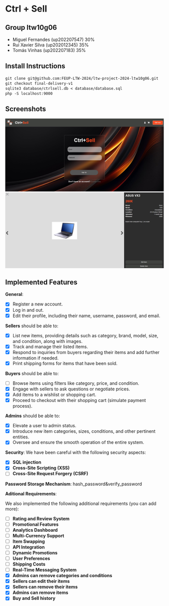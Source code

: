 # Ctrl + Sell

## Group ltw10g06

- Miguel Fernandes (up202207547) 30%
- Rui Xavier Silva (up202012345) 35%
- Tomás Vinhas (up202207183) 35%

## Install Instructions

    git clone git@github.com:FEUP-LTW-2024/ltw-project-2024-ltw10g06.git
    git checkout final-delivery-v1
    sqlite3 database/ctrlsell.db < database/database.sql
    php -S localhost:9000



## Screenshots
<img src="images/login_image.jpg" alt="LOGIN PAGE">

<img src="images/item_image.jpg" alt="ITEM PAGE">

## Implemented Features

**General**:

- [X] Register a new account.
- [X] Log in and out.
- [X] Edit their profile, including their name, username, password, and email.

**Sellers**  should be able to:

- [X] List new items, providing details such as category, brand, model, size, and condition, along with images.
- [X] Track and manage their listed items.
- [X] Respond to inquiries from buyers regarding their items and add further information if needed.
- [X] Print shipping forms for items that have been sold.

**Buyers**  should be able to:

- [ ] Browse items using filters like category, price, and condition.
- [X] Engage with sellers to ask questions or negotiate prices.
- [X] Add items to a wishlist or shopping cart.
- [X] Proceed to checkout with their shopping cart (simulate payment process).

**Admins**  should be able to:

- [X] Elevate a user to admin status.
- [X] Introduce new item categories, sizes, conditions, and other pertinent entities.
- [X] Oversee and ensure the smooth operation of the entire system.

**Security**:
We have been careful with the following security aspects:

- [X] **SQL injection**
- [X] **Cross-Site Scripting (XSS)**
- [ ] **Cross-Site Request Forgery (CSRF)**

**Password Storage Mechanism**: hash_password&verify_password

**Aditional Requirements**:

We also implemented the following additional requirements (you can add more):

- [ ] **Rating and Review System**
- [ ] **Promotional Features**
- [ ] **Analytics Dashboard**
- [ ] **Multi-Currency Support**
- [ ] **Item Swapping**
- [ ] **API Integration**
- [ ] **Dynamic Promotions**
- [ ] **User Preferences**
- [ ] **Shipping Costs**
- [ ] **Real-Time Messaging System**
- [X] **Admins can remove categories and conditions**
- [X] **Sellers can edit their items**
- [X] **Sellers can remove their items**
- [X] **Admins can remove items**
- [X] **Buy and Sell history**
